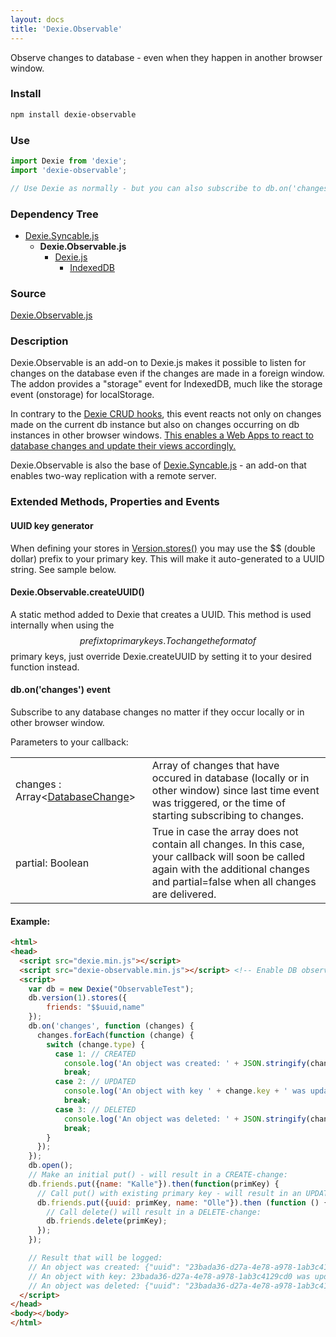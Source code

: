 ```yaml
---
layout: docs
title: 'Dexie.Observable'
---
```


Observe changes to database - even when they happen in another browser window.

### Install

```bash
npm install dexie-observable
```

### Use
```javascript
import Dexie from 'dexie';
import 'dexie-observable';

// Use Dexie as normally - but you can also subscribe to db.on('changes').
```

### Dependency Tree

 * [Dexie.Syncable.js](/docs/Syncable/Dexie.Syncable.js)
   * **Dexie.Observable.js**
     * [Dexie.js](/docs/Dexie/Dexie.js)
       * [IndexedDB](https://developer.mozilla.org/en-US/docs/Web/API/IndexedDB_API)

### Source

[Dexie.Observable.js](https://github.com/dfahlander/Dexie.js/blob/master/addons/Dexie.Observable/src/Dexie.Observable.js)

### Description

Dexie.Observable is an add-on to Dexie.js makes it possible to listen for changes on the database even if the changes are made in a foreign window. The addon provides a "storage" event for IndexedDB, much like the storage event (onstorage) for localStorage.

In contrary to the [Dexie CRUD hooks](/docs/Tutorial/Design#the-crud-hooks-create-read-update-delete), this event reacts not only on changes made on the current db instance but also on changes occurring on db instances in other browser windows. <u>This enables a Web Apps to react to database changes and update their views accordingly.</u>

Dexie.Observable is also the base of [Dexie.Syncable.js](/docs/Syncable/Dexie.Syncable.js) - an add-on that enables two-way replication with a remote server.

### Extended Methods, Properties and Events

#### UUID key generator

When defining your stores in [Version.stores()](/docs/Version/Version.stores()) you may use the $$ (double dollar) prefix to your primary key. This will make it auto-generated to a UUID string. See sample below.

#### Dexie.Observable.createUUID()
A static method added to Dexie that creates a UUID. This method is used internally when using the $$ prefix to primary keys. To change the format of $$ primary keys, just override Dexie.createUUID by setting it to your desired function instead.

#### db.on('changes') event
Subscribe to any database changes no matter if they occur locally or in other browser window.

Parameters to your callback:

<table>
<tr><td>changes : Array&lt;<a href="/docs/Observable/Dexie.Observable.DatabaseChange">DatabaseChange</a>&gt;</td><td>Array of changes that have occured in database (locally or in other window) since last time event was triggered, or the time of starting subscribing to changes.</td></tr>
<tr><td>partial: Boolean</td><td>True in case the array does not contain all changes. In this case, your callback will soon be called again with the additional changes and partial=false when all changes are delivered.</td></tr>
</table>

#### Example:

```html
<html>
<head>
  <script src="dexie.min.js"></script>
  <script src="dexie-observable.min.js"></script> <!-- Enable DB observation -->
  <script>
    var db = new Dexie("ObservableTest");
    db.version(1).stores({
        friends: "$$uuid,name"
    });
    db.on('changes', function (changes) {
      changes.forEach(function (change) {
        switch (change.type) {
          case 1: // CREATED
            console.log('An object was created: ' + JSON.stringify(change.obj));
            break;
          case 2: // UPDATED
            console.log('An object with key ' + change.key + ' was updated with modifications: ' + JSON.stringify(change.mods));
            break;
          case 3: // DELETED
            console.log('An object was deleted: ' + JSON.stringify(change.oldObj));
            break;
        }
      });
    });
    db.open();
    // Make an initial put() - will result in a CREATE-change:
    db.friends.put({name: "Kalle"}).then(function(primKey) {
      // Call put() with existing primary key - will result in an UPDATE-change:
      db.friends.put({uuid: primKey, name: "Olle"}).then (function () {
        // Call delete() will result in a DELETE-change:
        db.friends.delete(primKey);
      });
    });

    // Result that will be logged:
    // An object was created: {"uuid": "23bada36-d27a-4e78-a978-1ab3c4129cd0", name: "Kalle"}
    // An object with key: 23bada36-d27a-4e78-a978-1ab3c4129cd0 was updated with modifications: {"name": "Olle"}
    // An object was deleted: {"uuid": "23bada36-d27a-4e78-a978-1ab3c4129cd0", name: "Olle"}
  </script>
</head>
<body></body>
</html>
```
